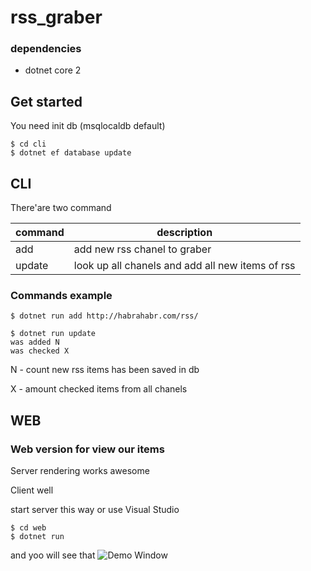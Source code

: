 # rss_graber

### dependencies
* dotnet core 2

## Get started
You need init db (msqlocaldb default)
```
$ cd cli
$ dotnet ef database update
```

## CLI
There'are two command


command  | description
------------- | -------------
add  | add new rss chanel to graber
update  | look up all chanels and add all new items of rss 


### Commands example

```
$ dotnet run add http://habrahabr.com/rss/
```


```
$ dotnet run update
was added N
was checked X
```
N - count new rss items has been saved in db

X - amount checked items from all chanels

## WEB
### Web version for view our items

Server rendering works awesome

Client well

start server this way or use Visual Studio
```
$ cd web
$ dotnet run
```

and yoo will see that
![Demo Window](../assets/images/main.PNG?raw=true)
